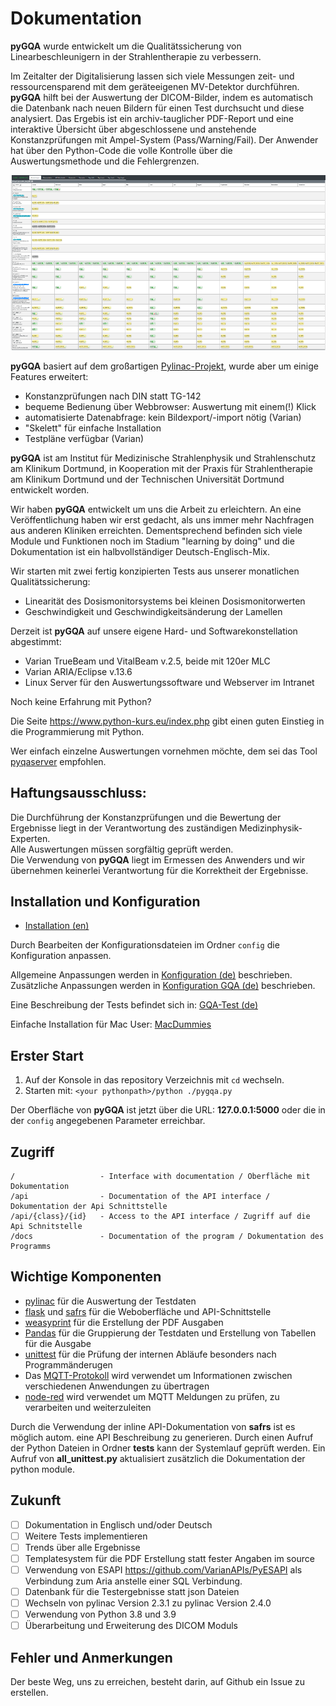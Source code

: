 # Dokumentation

**pyGQA** wurde entwickelt um die Qualitätssicherung von Linearbeschleunigern in der Strahlentherapie zu verbessern.

Im Zeitalter der Digitalisierung lassen sich viele Messungen zeit- und ressourcensparend 
mit dem geräteeigenen MV-Detektor durchführen. **pyGQA** hilft bei der Auswertung der DICOM-Bilder, 
indem es automatisch die Datenbank nach neuen Bildern für einen Test durchsucht und diese analysiert. 
Das Ergebis ist ein archiv-tauglicher PDF-Report und eine interaktive Übersicht über abgeschlossene und 
anstehende Konstanzprüfungen mit Ampel-System (Pass/Warning/Fail).
Der Anwender hat über den Python-Code die volle Kontrolle über die Auswertungsmethode und die Fehlergrenzen.

![overview](docs/overview.png "Testoberfläche")

**pyGQA** basiert auf dem großartigen [Pylinac-Projekt](https://github.com/jrkerns/pylinac), wurde aber um einige Features erweitert:
- Konstanzprüfungen nach DIN statt TG-142
- bequeme Bedienung über Webbrowser: Auswertung mit einem(!) Klick
- automatisierte Datenabfrage: kein Bildexport/-import nötig (Varian)
- "Skelett" für einfache Installation
- Testpläne verfügbar (Varian)

**pyGQA** ist am Institut für Medizinische Strahlenphysik und Strahlenschutz am Klinikum Dortmund, 
in Kooperation mit der Praxis für Strahlentherapie am Klinikum Dortmund und der Technischen Universität Dortmund entwickelt worden.

Wir haben **pyGQA** entwickelt um uns die Arbeit zu erleichtern. 
An eine Veröffentlichung haben wir erst gedacht, als uns immer mehr Nachfragen aus anderen Kliniken erreichten. 
Dementsprechend befinden sich viele Module und Funktionen noch im Stadium "learning by doing" und die Dokumentation 
ist ein halbvollständiger Deutsch-Englisch-Mix.

Wir starten mit zwei fertig konzipierten Tests aus unserer monatlichen Qualitätssicherung:
- Linearität des Dosismonitorsystems bei kleinen Dosismonitorwerten
- Geschwindigkeit und Geschwindigkeitsänderung der Lamellen

Derzeit ist **pyGQA** auf unsere eigene Hard- und Softwarekonstellation abgestimmt:
- Varian TrueBeam und VitalBeam v.2.5, beide mit 120er MLC
- Varian ARIA/Eclipse v.13.6
- Linux Server für den Auswertungssoftware und Webserver im Intranet

Noch keine Erfahrung mit Python?

Die Seite https://www.python-kurs.eu/index.php gibt einen guten Einstieg in die Programmierung mit Python.

Wer einfach einzelne Auswertungen vornehmen möchte, dem sei das Tool [pyqaserver](https://github.com/brjdenis/pyqaserver) empfohlen.

## Haftungsausschluss:
Die Durchführung der Konstanzprüfungen und die Bewertung der Ergebnisse liegt in der Verantwortung 
des zuständigen Medizinphysik-Experten.  
Alle Auswertungen müssen sorgfältig geprüft werden.  
Die Verwendung von **pyGQA** liegt im Ermessen des Anwenders und wir übernehmen keinerlei Verantwortung 
für die Korrektheit der Ergebnisse.

## Installation und Konfiguration

* [Installation (en)](docs/en/installation.md)

Durch Bearbeiten der Konfigurationsdateien im Ordner `config` die Konfiguration anpassen.  

Allgemeine Anpassungen werden in [Konfiguration (de)](docs/de/Konfiguration.md) beschrieben.  
Zusätzliche Anpassungen werden in [Konfiguration GQA (de)](docs/de/Konfiguration-QA.md) beschrieben.  

Eine Beschreibung der Tests befindet sich in: [GQA-Test (de)](docs/de/GQA-Tests.md)

Einfache Installation für Mac User: [MacDummies](docs/de/MacDummies.md)

## Erster Start

1. Auf der Konsole in das repository Verzeichnis mit `cd` wechseln.
2. Starten mit: `<your pythonpath>/python ./pygqa.py` 

Der Oberfläche von **pyGQA** ist jetzt über die URL: **127.0.0.1:5000** oder die in der `config` angegebenen Parameter erreichbar.

## Zugriff

    /                   - Interface with documentation / Oberfläche mit Dokumentation
    /api                - Documentation of the API interface / Dokumentation der Api Schnittstelle 
    /api/{class}/{id}   - Access to the API interface / Zugriff auf die Api Schnitstelle
    /docs               - Documentation of the program / Dokumentation des Programms

## Wichtige Komponenten
* [pylinac](https://pylinac.readthedocs.io/en/stable/) für die Auswertung der Testdaten
* [flask](https://de.wikipedia.org/wiki/Flask) und [safrs](https://github.com/thomaxxl/safrs/) für die Weboberfläche und API-Schnittstelle 
* [weasyprint](https://weasyprint.readthedocs.io/en/stable/tutorial.html) für die Erstellung der PDF Ausgaben
* [Pandas](https://de.wikipedia.org/wiki/Pandas_(Software)) für die Gruppierung der Testdaten und Erstellung von Tabellen für die Ausgabe
* [unittest](https://docs.python.org/3/library/unittest.html) für die Prüfung der internen Abläufe besonders nach Programmänderugen
* Das [MQTT-Protokoll](https://de.wikipedia.org/wiki/MQTT) wird verwendet um Informationen zwischen verschiedenen Anwendungen zu übertragen
* [node-red](https://nodered.org/) wird verwendet um MQTT Meldungen zu prüfen, zu verarbeiten und weiterzuleiten

Durch die Verwendung der inline API-Dokumentation von **safrs** ist es möglich autom. eine API Beschreibung zu generieren.
Durch einen Aufruf der Python Dateien in Ordner **tests** kann der Systemlauf geprüft werden. Ein Aufruf von **all_unittest.py** aktualisiert zusätzlich die Dokumentation der python module. 

## Zukunft

* [ ] Dokumentation in Englisch und/oder Deutsch
* [ ] Weitere Tests implementieren
* [ ] Trends über alle Ergebnisse
* [ ] Templatesystem für die PDF Erstellung statt fester Angaben im source
* [ ] Verwendung von ESAPI https://github.com/VarianAPIs/PyESAPI als Verbindung zum Aria anstelle einer SQL Verbindung.
* [ ] Datenbank für die Testergebnisse statt json Dateien
* [ ] Wechseln von pylinac Version 2.3.1 zu pylinac Version 2.4.0
* [ ] Verwendung von Python 3.8 und 3.9
* [ ] Überarbeitung und Erweiterung des DICOM Moduls  

## Fehler und Anmerkungen

Der beste Weg, uns zu erreichen, besteht darin, auf Github ein Issue zu erstellen. 
